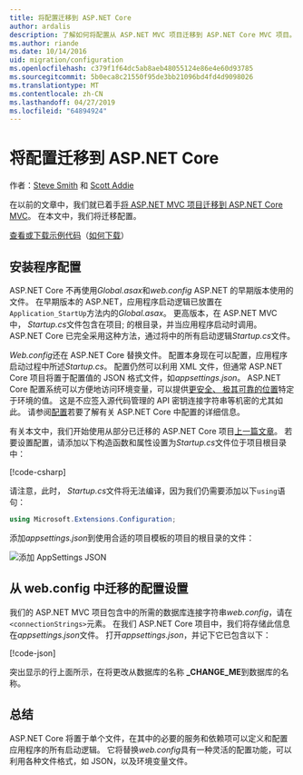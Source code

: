 ```yaml
---
title: 将配置迁移到 ASP.NET Core
author: ardalis
description: 了解如何将配置从 ASP.NET MVC 项目迁移到 ASP.NET Core MVC 项目。
ms.author: riande
ms.date: 10/14/2016
uid: migration/configuration
ms.openlocfilehash: c379f1f64dc5ab8aeb48055124e86e4e60d93785
ms.sourcegitcommit: 5b0eca8c21550f95de3bb21096bd4fd4d9098026
ms.translationtype: MT
ms.contentlocale: zh-CN
ms.lasthandoff: 04/27/2019
ms.locfileid: "64894924"
---
```

# <a name="migrate-configuration-to-aspnet-core"></a>将配置迁移到 ASP.NET Core

作者：[Steve Smith](https://ardalis.com/) 和 [Scott Addie](https://scottaddie.com)

在以前的文章中，我们就已着手[将 ASP.NET MVC 项目迁移到 ASP.NET Core MVC](xref:migration/mvc)。 在本文中，我们将迁移配置。

[查看或下载示例代码](https://github.com/aspnet/AspNetCore.Docs/tree/master/aspnetcore/migration/configuration/samples)（[如何下载](xref:index#how-to-download-a-sample)）

## <a name="setup-configuration"></a>安装程序配置

ASP.NET Core 不再使用*Global.asax*和*web.config* ASP.NET 的早期版本使用的文件。 在早期版本的 ASP.NET，应用程序启动逻辑已放置在`Application_StartUp`方法内的*Global.asax*。 更高版本，在 ASP.NET MVC 中， *Startup.cs*文件包含在项目; 的根目录，并当应用程序启动时调用。 ASP.NET Core 已完全采用这种方法，通过将中的所有启动逻辑*Startup.cs*文件。

*Web.config*还在 ASP.NET Core 替换文件。 配置本身现在可以配置，应用程序启动过程中所述*Startup.cs*。 配置仍然可以利用 XML 文件，但通常 ASP.NET Core 项目将置于配置值的 JSON 格式文件，如*appsettings.json*。 ASP.NET Core 配置系统可以方便地访问环境变量，可以提供[更安全、 极其可靠的位置](xref:security/app-secrets)特定于环境的值。 这是不应签入源代码管理的 API 密钥连接字符串等机密的尤其如此。 请参阅[配置](xref:fundamentals/configuration/index)若要了解有关 ASP.NET Core 中配置的详细信息。

有关本文中，我们开始使用从部分已迁移的 ASP.NET Core 项目[上一篇文章](xref:migration/mvc)。 若要设置配置，请添加以下构造函数和属性设置为*Startup.cs*文件位于项目根目录中：

[!code-csharp[](configuration/samples/WebApp1/src/WebApp1/Startup.cs?range=11-16)]

请注意，此时， *Startup.cs*文件将无法编译，因为我们仍需要添加以下`using`语句：

```csharp
using Microsoft.Extensions.Configuration;
```

添加*appsettings.json*到使用合适的项目模板的项目的根目录的文件：

![添加 AppSettings JSON](configuration/_static/add-appsettings-json.png)

## <a name="migrate-configuration-settings-from-webconfig"></a>从 web.config 中迁移的配置设置

我们的 ASP.NET MVC 项目包含中的所需的数据库连接字符串*web.config*，请在`<connectionStrings>`元素。 在我们 ASP.NET Core 项目中，我们将存储此信息在*appsettings.json*文件。 打开*appsettings.json*，并记下它已包含以下：

[!code-json[](../migration/configuration/samples/WebApp1/src/WebApp1/appsettings.json?highlight=4)]

突出显示的行上面所示，在将更改从数据库的名称 **_CHANGE_ME**到数据库的名称。

## <a name="summary"></a>总结

ASP.NET Core 将置于单个文件，在其中的必要的服务和依赖项可以定义和配置应用程序的所有启动逻辑。 它将替换*web.config*具有一种灵活的配置功能，可以利用各种文件格式，如 JSON，以及环境变量文件。
